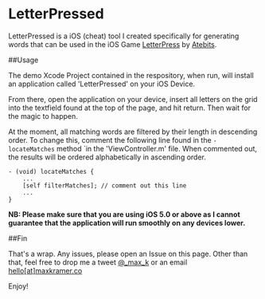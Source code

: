 LetterPressed
=============

LetterPressed is a iOS (cheat) tool I created specifically for generating words that can be used in the iOS Game [LetterPress](https://itunes.apple.com/us/app/letterpress-word-game/id526619424?mt=8) by [Atebits](http://www.atebits.com/).

##Usage

The demo Xcode Project contained in the respository, when run, will install an application called 'LetterPressed' on your iOS Device. 

From there, open the application on your device, insert all letters on the grid into the textfield found at the top of the page, and hit return. Then wait for the magic to happen.

At the moment, all matching words are filtered by their length in descending order. To change this, comment the following line found in the `-locateMatches` method `in the 'ViewController.m' file. When commented out, the results will be ordered alphabetically in ascending order.

    - (void) locateMatches {
        ...
        [self filterMatches]; // comment out this line
       	...
    }



**NB: Please make sure that you are using iOS 5.0 or above as I cannot guarantee that the application will run smoothly on any devices lower.**

##Fin

That's a wrap. Any issues, please open an Issue on this page. Other than that, feel free to drop me a tweet [@_max_k](http://u.maxk.me/1syZ) or an email [hello[at]maxkramer.co](mailto:hello@maxkramer.co)

Enjoy!